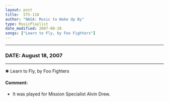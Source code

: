 ```yaml
---
layout: post
title:  STS-118
author: "NASA: Music to Wake Up By"
type: MusicPlaylist
date_modified: 2007-08-18
songs: ["Learn to Fly, by Foo Fighters"]
---
```


----
### DATE: August 18, 2007
----
✺ Learn to Fly, by Foo Fighters

#### Comment:
* It was played for Mission Specialist Alvin Drew.



<br/>
<center>
	<a target="_blank"
	   href="https://twitter.com/intent/tweet?hashtags=Space,NASA,Playlist,NASAWakeupCalls,SpaceProgram&text={{ page.author}}, '{{ page.songs.first }}' {{ page.title }}, {{ page.date | date: '%B %d, %Y' }}. {{ site.url }}{{ page.url }} @nasawakeupcalls">
	   <i class="fab fa-twitter" alt="Tweet this page" style="font-size: 1.3em;"></i>
	</a>
	&nbsp; 	<i class="fas fa-user-astronaut" style="font-size: 1.5em;"></i> &nbsp;
    <a type="amzn" search="'Learn to Fly, by Foo Fighters'" category="popular music">
        <i class="fab fa-amazon" style="font-size: 1.3em;"></i>
    </a>
</center>
